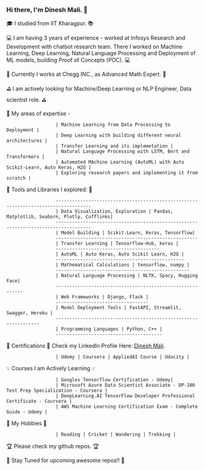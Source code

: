 ### Hi there, I'm Dinesh Mali. 👋

:mortar_board: I studied from IIT Kharagpur. :books:

:computer: I am having 3 years of experience - worked at Infosys Research and Development with chatbot research team. There I worked on Machine Learning, Deep Learning, Natural Language Processing and Deployment of ML models, building Proof of Concepts (POC). :computer:

:telescope: Currently I works at Chegg INC., as Advanced Math Expert. :telescope:

:golf: I am actively looking for Machine/Deep Learning or NLP Engineer, Data scientist role. :golf:

:crown: My areas of expertise - 

                      | Machine Learning from Data Processing to Deployment |
                      | Deep Learning with building different neural architectures |
                      | Transfer Learning and its implemetation |
                      | Natural Language Processing with LSTM, Bert and Transformers |
                      | Automated MAchine Learning (AutoML) with Auto Scikit-Learn, Auto Keras, H2O |
                      | Exploring research papers and implementing it from scratch |
                          
:briefcase: Tools and Libraries I explored: :briefcase:

                      -----------------------------------------------------------------------------------
                      | Data Visualization, Exploration | Pandas, Matplotlib, Seaborn, Plotly, Cufflinks|
                      -----------------------------------------------------------------------------------
                      | Model Building | Scikit-Learn, Keras, Tensorflow|
                      ----------------------------------------------------
                      | Transfer Learning | Tensorflow-Hub, keras |
                      --------------------------------------
                      | AutoML | Auto Keras, Auto Scikit Learn, H2O |
                      -----------------------------------------------
                      | Mathematical Calculations | tensorflow, numpy |
                      -------------------------------------------------
                      | Natural Language Processing | NLTK, Spacy, Hugging Face|
                      ----------------------------------------------------------
                      | Web Frameworks | Django, Flask |
                      ----------------------------------
                      | Model Deployment Tools | FastAPI, Streamlit, Swagger, Heroku |
                      ----------------------------------------------------------------
                      | Programming Languages | Python, C++ |
                      ---------------------------------------
 :hammer: Certifications :hammer:    Check my LinkedIn Profile Here: [Dinesh Mali](https://www.linkedin.com/in/dinesh-mali-934b58227/).
 
                      | Udemy | Coursera | AppliedAI Course | Udacity |
                      
:bulb: Courses I am Actively Learning :bulb:

                      | Googles Tensorflow Certification - Udemy|
                      | Microsoft Azure Data Scientist Associate - DP-100 Test Prep Specialization - Coursera |
                      | DeepLearning.AI TensorFlow Developer Professional Certificate - Coursera |
                      | AWS Machine Learning Certification Exam - Complete Guide - Udemy |
    
:dart: My Hobbies :dart:

                      | Reading | Cricket | Wandering | Trekking | 

:trophy: Please check my github repos. :trophy:

:wave: Stay Tuned for upcoming awesome repos!! :wave:

<!--
**Dinesh-Mali/Dinesh-Mali** is a ✨ _special_ ✨ repository because its `README.md` (this file) appears on your GitHub profile.

Here are some ideas to get you started:

- 🔭 I’m currently working on ...
- 🌱 I’m currently learning ...
- 👯 I’m looking to collaborate on ...
- 🤔 I’m looking for help with ...
- 💬 Ask me about ...
- 📫 How to reach me: ...
- 😄 Pronouns: ...
- ⚡ Fun fact: ...
-->

